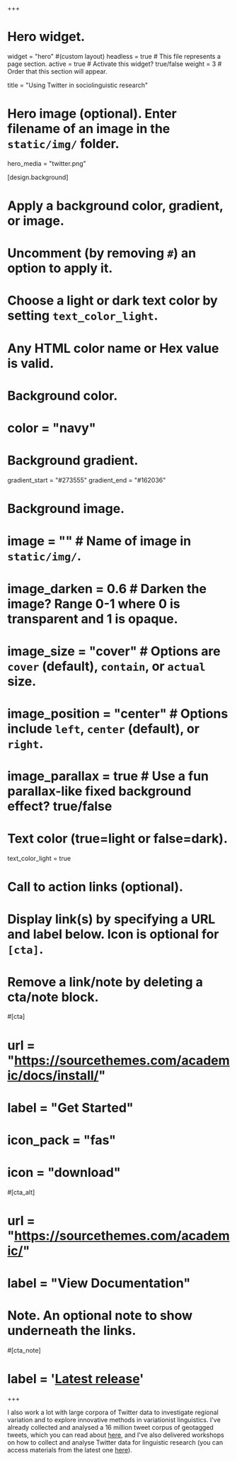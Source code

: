 +++
# Hero widget.
widget = "hero"  #(custom layout)
headless = true  # This file represents a page section.
active = true  # Activate this widget? true/false
weight = 3  # Order that this section will appear.

title = "Using Twitter in sociolinguistic research"

# Hero image (optional). Enter filename of an image in the `static/img/` folder.
hero_media = "twitter.png"

[design.background]
  # Apply a background color, gradient, or image.
  #   Uncomment (by removing `#`) an option to apply it.
  #   Choose a light or dark text color by setting `text_color_light`.
  #   Any HTML color name or Hex value is valid.

  # Background color.
  # color = "navy"
  
  # Background gradient.
   gradient_start = "#273555"
   gradient_end = "#162036"
   
  # Background image.
  # image = ""  # Name of image in `static/img/`.
  # image_darken = 0.6  # Darken the image? Range 0-1 where 0 is transparent and 1 is opaque.
  # image_size = "cover"  #  Options are `cover` (default), `contain`, or `actual` size.
  # image_position = "center"  # Options include `left`, `center` (default), or `right`.
  # image_parallax = true  # Use a fun parallax-like fixed background effect? true/false
  
  # Text color (true=light or false=dark).
  text_color_light = true

# Call to action links (optional).
#   Display link(s) by specifying a URL and label below. Icon is optional for `[cta]`.
#   Remove a link/note by deleting a cta/note block.
#[cta]
#  url = "https://sourcethemes.com/academic/docs/install/"
#  label = "Get Started"
#  icon_pack = "fas"
#  icon = "download"
  
#[cta_alt]
#  url = "https://sourcethemes.com/academic/"
#  label = "View Documentation"

# Note. An optional note to show underneath the links.
#[cta_note]
#  label = '<a class="js-github-release" href="https://sourcethemes.com/academic/updates" data-repo="gcushen/hugo-academic">Latest release<!-- V --></a>'
+++

I also work a lot with large corpora of Twitter data to investigate regional variation and to explore innovative methods in variationist linguistics. I've already collected and analysed a 16 million tweet corpus of geotagged tweets, which you can read about [here](../slides/2016_Twitter_slides.pdf), and I've also delivered workshops on how to collect and analyse Twitter data for linguistic research (you can access materials from the latest one [here](/twitter_workshop/)). 